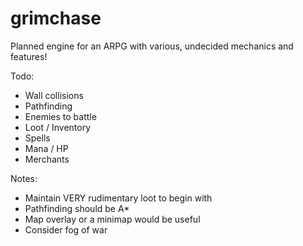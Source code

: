 # grimchase

Planned engine for an ARPG with various, undecided mechanics and features!

Todo:
- Wall collisions
- Pathfinding
- Enemies to battle
- Loot / Inventory
- Spells
- Mana / HP
- Merchants

Notes:
- Maintain VERY rudimentary loot to begin with
- Pathfinding should be A*
- Map overlay or a minimap would be useful
- Consider fog of war